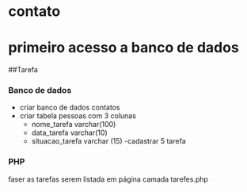 # contato
# primeiro acesso a banco de dados
##Tarefa
 ### Banco de dados
- criar banco de dados contatos
- criar tabela pessoas com 3 colunas 
   - nome_tarefa varchar(100)
    - data_tarefa varchar(10)
    - situacao_tarefa varchar (15)
-cadastrar 5 tarefa

### PHP
 faser as tarefas serem listada em página camada tarefes.php
